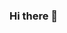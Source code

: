 ### Hi there 👋

<!--
**zxcv859500/zxcv859500** is a ✨ _special_ ✨ repository because its `README.md` (this file) appears on your GitHub profile.

🌱 I’m currently learning react.js
📫 How to reach me: https://www.notion.so/621c21ec25dd4c3794bb873c6bc0b6ae
